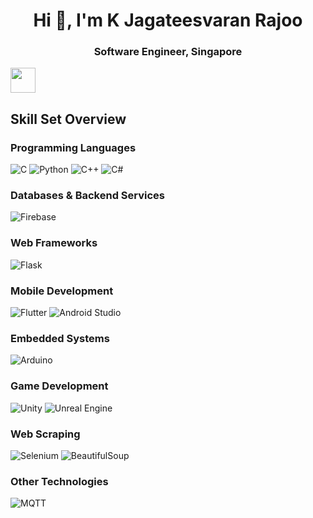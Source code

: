 <h1 align="center">Hi 👋, I'm K Jagateesvaran Rajoo</h1>
<h3 align="center">Software Engineer, Singapore</h3>

<img height="40" src="https://raw.githubusercontent.com/innng/innng/master/assets/kyubey.gif"/>

## Skill Set Overview

### Programming Languages
![C](https://img.shields.io/badge/C-A8B9CC?logo=c&logoColor=white&style=for-the-badge)
![Python](https://img.shields.io/badge/Python-3776AB?logo=python&logoColor=white&style=for-the-badge)
![C++](https://img.shields.io/badge/C++-00599C?logo=cplusplus&logoColor=white&style=for-the-badge)
![C#](https://img.shields.io/badge/C%23-239120?logo=csharp&logoColor=white&style=for-the-badge)

### Databases & Backend Services
![Firebase](https://img.shields.io/badge/Firebase-FFCA28?logo=firebase&logoColor=white&style=for-the-badge)

### Web Frameworks
![Flask](https://img.shields.io/badge/Flask-000000?style=for-the-badge&logo=flask&logoColor=white)

### Mobile Development
![Flutter](https://img.shields.io/badge/Flutter-02569B?logo=flutter&logoColor=white&style=for-the-badge)
![Android Studio](https://img.shields.io/badge/Android_Studio-3DDC84?logo=android-studio&logoColor=white&style=for-the-badge)

### Embedded Systems
![Arduino](https://img.shields.io/badge/Arduino-00979D?logo=arduino&logoColor=white&style=for-the-badge)

### Game Development
![Unity](https://img.shields.io/badge/Unity-000000?logo=unity&logoColor=white&style=for-the-badge)
![Unreal Engine](https://img.shields.io/badge/Unreal_Engine-313131?logo=unrealengine&logoColor=white&style=for-the-badge)

### Web Scraping
![Selenium](https://img.shields.io/badge/Selenium-43B02A?logo=selenium&logoColor=white&style=for-the-badge)
![BeautifulSoup](https://img.shields.io/badge/BeautifulSoup-3498DB?style=for-the-badge)

### Other Technologies
![MQTT](https://img.shields.io/badge/MQTT-3C5280?logo=eclipsemosquitto&logoColor=white&style=for-the-badge)
<!-- Add any additional technologies here -->






